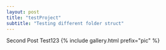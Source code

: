 ```yaml
---
layout: post
title: "testProject"
subtitle: "Testing different folder struct"
---
```


Second Post Test123
{% include gallery.html prefix="pic" %}
